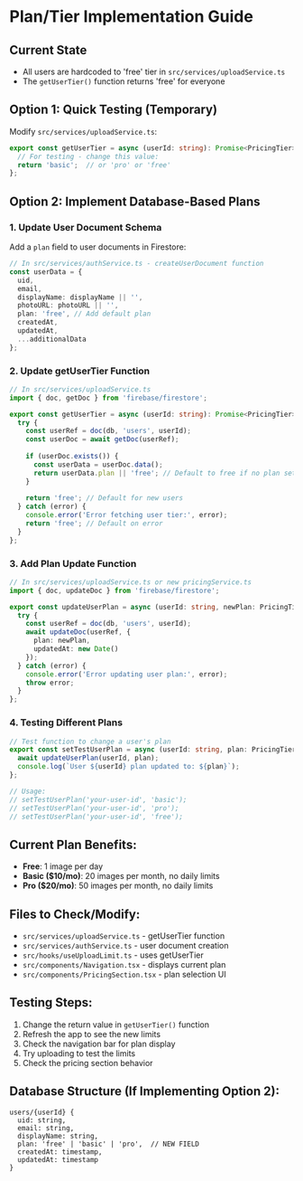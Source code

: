 # Plan/Tier Implementation Guide

## Current State
- All users are hardcoded to 'free' tier in `src/services/uploadService.ts`
- The `getUserTier()` function returns 'free' for everyone

## Option 1: Quick Testing (Temporary)
Modify `src/services/uploadService.ts`:

```typescript
export const getUserTier = async (userId: string): Promise<PricingTier> => {
  // For testing - change this value:
  return 'basic';  // or 'pro' or 'free'
};
```

## Option 2: Implement Database-Based Plans

### 1. Update User Document Schema
Add a `plan` field to user documents in Firestore:

```typescript
// In src/services/authService.ts - createUserDocument function
const userData = {
  uid,
  email,
  displayName: displayName || '',
  photoURL: photoURL || '',
  plan: 'free', // Add default plan
  createdAt,
  updatedAt,
  ...additionalData
};
```

### 2. Update getUserTier Function
```typescript
// In src/services/uploadService.ts
import { doc, getDoc } from 'firebase/firestore';

export const getUserTier = async (userId: string): Promise<PricingTier> => {
  try {
    const userRef = doc(db, 'users', userId);
    const userDoc = await getDoc(userRef);
    
    if (userDoc.exists()) {
      const userData = userDoc.data();
      return userData.plan || 'free'; // Default to free if no plan set
    }
    
    return 'free'; // Default for new users
  } catch (error) {
    console.error('Error fetching user tier:', error);
    return 'free'; // Default on error
  }
};
```

### 3. Add Plan Update Function
```typescript
// In src/services/uploadService.ts or new pricingService.ts
import { doc, updateDoc } from 'firebase/firestore';

export const updateUserPlan = async (userId: string, newPlan: PricingTier): Promise<void> => {
  try {
    const userRef = doc(db, 'users', userId);
    await updateDoc(userRef, {
      plan: newPlan,
      updatedAt: new Date()
    });
  } catch (error) {
    console.error('Error updating user plan:', error);
    throw error;
  }
};
```

### 4. Testing Different Plans
```typescript
// Test function to change a user's plan
export const setTestUserPlan = async (userId: string, plan: PricingTier) => {
  await updateUserPlan(userId, plan);
  console.log(`User ${userId} plan updated to: ${plan}`);
};

// Usage:
// setTestUserPlan('your-user-id', 'basic');
// setTestUserPlan('your-user-id', 'pro');
// setTestUserPlan('your-user-id', 'free');
```

## Current Plan Benefits:
- **Free**: 1 image per day
- **Basic ($10/mo)**: 20 images per month, no daily limits
- **Pro ($20/mo)**: 50 images per month, no daily limits

## Files to Check/Modify:
- `src/services/uploadService.ts` - getUserTier function
- `src/services/authService.ts` - user document creation
- `src/hooks/useUploadLimit.ts` - uses getUserTier
- `src/components/Navigation.tsx` - displays current plan
- `src/components/PricingSection.tsx` - plan selection UI

## Testing Steps:
1. Change the return value in `getUserTier()` function
2. Refresh the app to see the new limits
3. Check the navigation bar for plan display
4. Try uploading to test the limits
5. Check the pricing section behavior

## Database Structure (If Implementing Option 2):
```
users/{userId} {
  uid: string,
  email: string,
  displayName: string,
  plan: 'free' | 'basic' | 'pro',  // NEW FIELD
  createdAt: timestamp,
  updatedAt: timestamp
}
```
